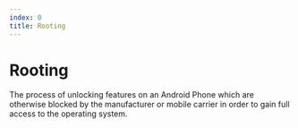 ```yaml
---
index: 0
title: Rooting
---
```

# Rooting

The process of unlocking features on an Android Phone which are otherwise blocked by the manufacturer or mobile carrier in order to gain full access to the operating system.